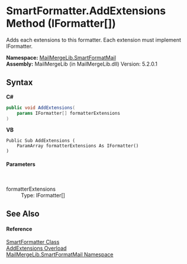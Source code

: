 # SmartFormatter.AddExtensions Method (IFormatter[])
 

Adds each extensions to this formatter. Each extension must implement IFormatter.

**Namespace:**&nbsp;<a href="88cfadde-a921-7a6c-1e84-2ad3bb604d31">MailMergeLib.SmartFormatMail</a><br />**Assembly:**&nbsp;MailMergeLib (in MailMergeLib.dll) Version: 5.2.0.1

## Syntax

**C#**<br />
``` C#
public void AddExtensions(
	params IFormatter[] formatterExtensions
)
```

**VB**<br />
``` VB
Public Sub AddExtensions ( 
	ParamArray formatterExtensions As IFormatter()
)
```


#### Parameters
&nbsp;<dl><dt>formatterExtensions</dt><dd>Type: IFormatter[]<br /></dd></dl>

## See Also


#### Reference
<a href="698f401b-f7d0-86a2-f8b1-ec9f15f73c85">SmartFormatter Class</a><br /><a href="42f8ecbd-8c82-8b96-95a9-9bf40860e136">AddExtensions Overload</a><br /><a href="88cfadde-a921-7a6c-1e84-2ad3bb604d31">MailMergeLib.SmartFormatMail Namespace</a><br />